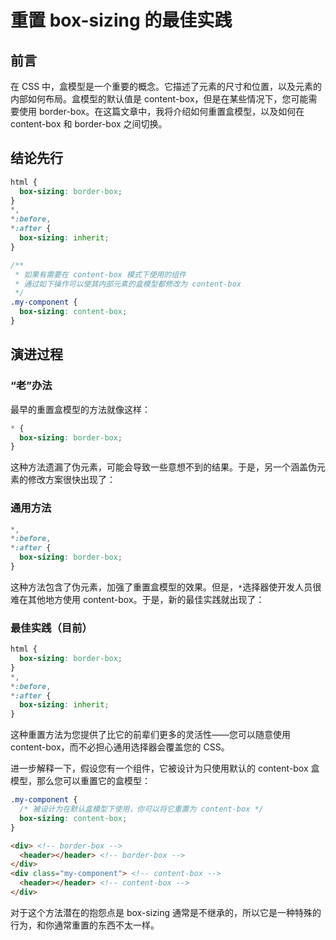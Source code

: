 # 重置 box-sizing 的最佳实践

## 前言

在 CSS 中，盒模型是一个重要的概念。它描述了元素的尺寸和位置，以及元素的内部如何布局。盒模型的默认值是 content-box，但是在某些情况下，您可能需要使用 border-box。在这篇文章中，我将介绍如何重置盒模型，以及如何在 content-box 和 border-box 之间切换。

## 结论先行

```css
html {
  box-sizing: border-box;
}
*,
*:before,
*:after {
  box-sizing: inherit;
}

/**
 * 如果有需要在 content-box 模式下使用的组件
 * 通过如下操作可以使其内部元素的盒模型都修改为 content-box
 */
.my-component {
  box-sizing: content-box;
}
```

## 演进过程

### “老”办法

最早的重置盒模型的方法就像这样：

```css
* {
  box-sizing: border-box;
}
```

这种方法遗漏了伪元素，可能会导致一些意想不到的结果。于是，另一个涵盖伪元素的修改方案很快出现了：

### 通用方法

```css
*,
*:before,
*:after {
  box-sizing: border-box;
}
```

这种方法包含了伪元素，加强了重置盒模型的效果。但是，`*`选择器使开发人员很难在其他地方使用 content-box。于是，新的最佳实践就出现了：

### 最佳实践（目前）

```css
html {
  box-sizing: border-box;
}
*,
*:before,
*:after {
  box-sizing: inherit;
}
```

这种重置方法为您提供了比它的前辈们更多的灵活性——您可以随意使用 content-box，而不必担心通用选择器会覆盖您的 CSS。

进一步解释一下，假设您有一个组件，它被设计为只使用默认的 content-box 盒模型，那么您可以重置它的盒模型：

```css
.my-component {
  /* 被设计为在默认盒模型下使用，你可以将它重置为 content-box */
  box-sizing: content-box;
}
```

<!-- prettier-ignore-start -->
```html
<div> <!-- border-box -->
  <header></header> <!-- border-box -->
</div>
<div class="my-component"> <!-- content-box -->
  <header></header> <!-- content-box -->
</div>
```
<!-- prettier-ignore-end -->

对于这个方法潜在的抱怨点是 box-sizing 通常是不继承的，所以它是一种特殊的行为，和你通常重置的东西不太一样。
